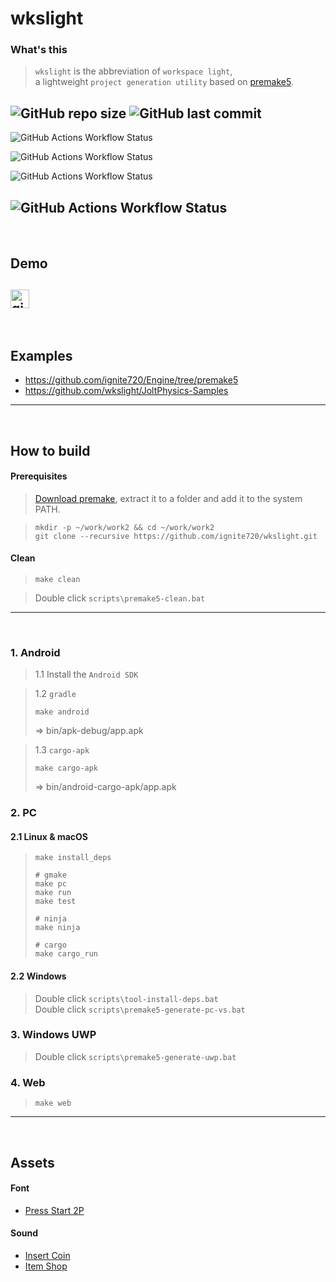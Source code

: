 # wkslight
### What's this
> `wkslight` is the abbreviation of `workspace light`, <br />
a lightweight `project generation utility` based on [premake5](https://premake.github.io/).

![GitHub repo size](https://img.shields.io/github/repo-size/ignite720/wkslight?style=for-the-badge)
![GitHub last commit](https://img.shields.io/github/last-commit/ignite720/wkslight?style=for-the-badge)
---
![GitHub Actions Workflow Status](https://img.shields.io/github/actions/workflow/status/ignite720/wkslight/ci_android.yml?style=for-the-badge&label=Android)

![GitHub Actions Workflow Status](https://img.shields.io/github/actions/workflow/status/ignite720/wkslight/ci_pc.yml?style=for-the-badge&label=PC&nbsp;&nbsp;(Linux,%20macOS,%20Windows))

![GitHub Actions Workflow Status](https://img.shields.io/github/actions/workflow/status/ignite720/wkslight/ci_uwp.yml?style=for-the-badge&label=UWP)

![GitHub Actions Workflow Status](https://img.shields.io/github/actions/workflow/status/ignite720/wkslight/ci_web.yml?style=for-the-badge&label=Web)
---
<br />

## Demo
[<img alt="github" src="https://img.shields.io/badge/github-ignite720/wkslight?style=for-the-badge&color=505050&labelColor=b0f0f0&label=wkslight%20demo" height="30" />](https://ignite720.github.io/wkslight/)
---
<br />

## Examples
- <https://github.com/ignite720/Engine/tree/premake5>
- <https://github.com/wkslight/JoltPhysics-Samples>
---
<br />

## How to build
#### Prerequisites
> [Download premake](https://premake.github.io/), extract it to a folder and add it to the system PATH.

> ```shell
> mkdir -p ~/work/work2 && cd ~/work/work2
> git clone --recursive https://github.com/ignite720/wkslight.git
> ```

#### Clean
> ```shell
> make clean
> ```

> Double click `scripts\premake5-clean.bat`
---
<br />

### 1. Android
> 1.1 Install the `Android SDK`

> 1.2 `gradle`
> ```shell
> make android
> ```
> => bin/apk-debug/app.apk

> 1.3 `cargo-apk`
> ```shell
> make cargo-apk
> ```
> => bin/android-cargo-apk/app.apk

### 2. PC
#### 2.1 Linux & macOS
> ```shell
> make install_deps
>
> # gmake
> make pc
> make run
> make test
>
> # ninja
> make ninja
>
> # cargo
> make cargo_run
> ```

#### 2.2 Windows
> Double click `scripts\tool-install-deps.bat`  
> Double click `scripts\premake5-generate-pc-vs.bat`

### 3. Windows UWP
> Double click `scripts\premake5-generate-uwp.bat`

### 4. Web
> ```shell
> make web
> ```
---
<br />

## Assets
#### Font
- [Press Start 2P](https://fonts.google.com/specimen/Press+Start+2P)
#### Sound
- [Insert Coin](https://opengameart.org/content/insert-coin)
- [Item Shop](https://opengameart.org/content/item-shop)